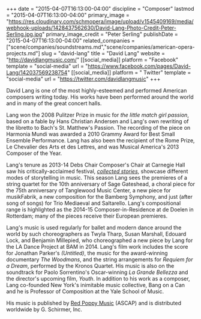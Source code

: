 +++
date = "2015-04-07T16:13:00-04:00"
discipline = "Composer"
lastmod = "2015-04-07T16:13:00-04:00"
primary_image = "https://res.cloudinary.com/schmopera/image/upload/v1545409169/media/webhook-uploads/1428437562630/David-Lang-Photo-Credit-Peter-Serling.jpg.jpg"
primary_image_credit = "Peter Serling"
publishDate = "2015-04-07T16:13:00-04:00"
related_companies = ["scene/companies/soundstreams.md","scene/companies/american-opera-projects.md"]
slug = "david-lang"
title = "David Lang"
website = "http://davidlangmusic.com/"
[[social_media]]
platform = "Facebook"
template = "social-media"
url = "https://www.facebook.com/pages/David-Lang/142037569238754"
[[social_media]]
platform = " Twitter"
template = "social-media"
url = "https://twitter.com/davidlangmusic"
+++

<p>
	David Lang is one of the most highly-esteemed and performed American composers writing today. His works have been performed around the world and in many of the great concert halls.
</p>
<p>
	Lang won the 2008 Pulitzer Prize in music for<em> the little match girl passion</em>, based on a fable by Hans Christian Andersen and Lang's own rewriting of the libretto to Bach's St. Matthew's Passion. The recording of the piece on Harmonia Mundi was awarded a 2010 Grammy Award for Best Small Ensemble Performance. Lang has also been the recipient of the Rome Prize, Le Chevalier des Arts et des Lettres, and was Musical America's 2013 Composer of the Year.
</p>
<p>
	Lang's tenure as 2013-14 Debs Chair Composer's Chair at Carnegie Hall saw his critically-acclaimed festival, <em><a href="http://davidlangmusic.com/collected-stories">collected stories</a></em>, showcase different modes of storytelling in music. This season Lang sees the premieres of a string quartet for the 10th anniversary of Sage Gateshead, a choral piece for the 75th anniversary of Tanglewood Music Center, a new piece for musikFabrik, a new composition for the Bamberg Symphony, and just (after song of songs) for Trio Mediaeval and Saltarello. Lang's compositional range is highlighted as the 2014-15 Composer-in-Residence at de Doelen in Rotterdam; many of the pieces receive their European premieres.
</p>
<p>
	Lang's music is used regularly for ballet and modern dance around the world by such choreographers as Twyla Tharp, Susan Marshall, Edouard Lock, and Benjamin Millepied, who choreographed a new piece by Lang for the LA Dance Project at BAM in 2014. Lang's film work includes the score for Jonathan Parker's <em>(Untitled)</em>, the music for the award-winning documentary <em>The Woodmans</em>, and the string arrangements for <em>Requiem for a Dream</em>, performed by the Kronos Quartet. His music is also on the soundtrack for Paolo Sorrentino's Oscar-winning <em>La Grande Bellezza</em> and the director's upcoming film, <em>Youth</em>. In addition to his work as a composer, Lang co-founded New York's inimitable music collective, Bang on a Can and he is Professor of Composition at the Yale School of Music.
</p>
<p>
	His music is published by <a href="http://www.redpoppymusic.com/" target="_blank">Red Poppy Music</a> (ASCAP) and is distributed worldwide by G. Schirmer, Inc.
</p>
